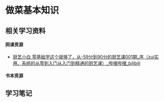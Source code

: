# 做菜基本知识

## 相关学习资料

#### 网课资源

- [厨艺小白 零基础学这个就够了，从-59分到90分的厨艺课001期_序（zui实用、系统的从零到入门从入门到精通的厨艺课）_哔哩哔哩_bilibili](https://www.bilibili.com/video/BV1r5411s7yY?spm_id_from=333.999.0.0)



#### 书本资源



## 学习笔记

